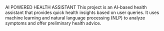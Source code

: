 AI POWERED HEALTH ASSISTANT
This project is an AI-based health assistant that provides quick health insights based on user queries.
It uses machine learning and natural language processing (NLP) to analyze symptoms and offer preliminary health advice.
